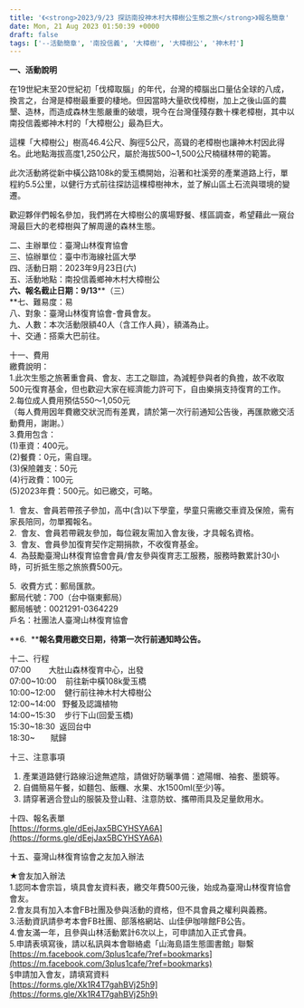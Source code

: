 ```yaml
---
title: '《<strong>2023/9/23 探訪南投神木村大樟樹公生態之旅</strong>》報名簡章'
date: Mon, 21 Aug 2023 01:50:39 +0000
draft: false
tags: ['--活動簡章', '南投信義', '大樟樹', '大樟樹公', '神木村']
---
```


**一、活動說明**

在19世紀末至20世紀初「伐樟取腦」的年代，台灣的樟腦出口量佔全球的八成，換言之，台灣是樟樹最重要的棲地。但因當時大量砍伐樟樹，加上之後山區的農墾、造林，而造成森林生態嚴重的破壞，現今在台灣僅殘存數十棵老樟樹，其中以南投信義鄉神木村的「大樟樹公」最為巨大。  
  
這棵「大樟樹公」樹高46.4公尺、胸徑5公尺，高聳的老樟樹也讓神木村因此得名。此地點海拔高度1,250公尺，屬於海拔500~1,500公尺楠櫧林帶的範籌。  
  
此次活動將從新中橫公路108k的愛玉橋開始，沿著和社溪旁的產業道路上行，單程約5.5公里，以健行方式前往探訪這棵樟樹神木，並了解山區土石流與環境的變遷。  
  
歡迎夥伴們報名參加，我們將在大樟樹公的廣場野餐、樣區調查，希望藉此一窺台灣最巨大的老樟樹與了解周邊的森林生態。

二、主辦單位：臺灣山林復育協會  
三、協辦單位：臺中市海線社區大學  
四、活動日期：2023年9月23日(六)  
五、活動地點：南投信義鄉神木村大樟樹公  
**六、報名截止日期：9/13****（三）  
**七、難易度：易  
八、對象：臺灣山林復育協會-會員會友。  
九、人數：本次活動限額40人（含工作人員），額滿為止。  
十、交通：搭乘大巴前往。  
  
十一、費用  
繳費說明：  
1.此次生態之旅著重會員、會友、志工之聯誼，為減輕參與者的負擔，故不收取500元復育基金，但也歡迎大家在經濟能力許可下，自由樂捐支持復育的工作。  
2.每位成人費用預估550～1,050元  
（每人費用因年費繳交狀況而有差異，請於第一次行前通知公告後，再匯款繳交活動費用，謝謝。）  
3.費用包含：  
(1)車資：400元。  
(2)餐費：0元，需自理。  
(3)保險雜支：50元  
(4)行政費：100元  
(5)2023年費：500元。如已繳交，可略。

1.  會友、會員若帶孩子參加，高中(含)以下學童，學童只需繳交車資及保險，需有家長陪同，勿單獨報名。  
2.  會友、會員若帶親友參加，每位親友需加入會友後，才具報名資格。  
3.  會友、會員參加復育契作定期捐款，不收復育基金。  
4.  為鼓勵臺灣山林復育協會會員/會友參與復育志工服務，服務時數累計30小時，可折抵生態之旅旅費500元。

5.  收費方式：郵局匯款。  
郵局代號：700（台中嶺東郵局）  
郵局帳號：0021291-0364229  
戶名：社團法人臺灣山林復育協會

**6.  ****報名費用繳交日期，待第一次行前通知時公告。**

十二、行程  
07:00        大肚山森林復育中心，出發  
07:00~10:00    前往新中橫108k愛玉橋  
10:00~12:00    健行前往神木村大樟樹公  
12:00~14:00   野餐及認識植物  
14:00~15:30    步行下山(回愛玉橋)  
15:30~18:30  返回台中  
18:30~       賦歸 

十三、注意事項

1.  產業道路健行路線沿途無遮陰，請做好防曬準備：遮陽帽、袖套、墨鏡等。
2.  自備簡易午餐，如麵包、飯糰、水果、水1500ml(至少)等。
3.  請穿著適合登山的服裝及登山鞋、注意防蚊、攜帶雨具及足量飲用水。

十四、報名表單  
[https://forms.gle/dEejJax5BCYHSYA6A](https://forms.gle/dEejJax5BCYHSYA6A)

十五、臺灣山林復育協會之友加入辦法

★會友加入辦法  
1.認同本會宗旨，填具會友資料表，繳交年費500元後，始成為臺灣山林復育協會會友。  
2.會友具有加入本會FB社團及參與活動的資格，但不具會員之權利與義務。  
3.活動資訊請參考本會FB社團、部落格網站、山佳伊咖啡館FB公告。  
4.會友滿一年，且參與山林活動累計6次以上，可申請加入正式會員。  
5.申請表填寫後，請以私訊與本會聯絡處「山海島語生態圖書館」聯繫  
[https://m.facebook.com/3plus1cafe/?ref=bookmarks](https://m.facebook.com/3plus1cafe/?ref=bookmarks)  
§申請加入會友，請填寫資料  
[https://forms.gle/Xk1R4T7gahBVj25h9](https://forms.gle/Xk1R4T7gahBVj25h9)